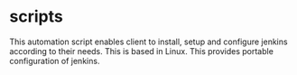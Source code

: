 # scripts

This automation script enables client to install, setup and configure jenkins according to their needs.
This is based in Linux.
This provides portable configuration of jenkins.
